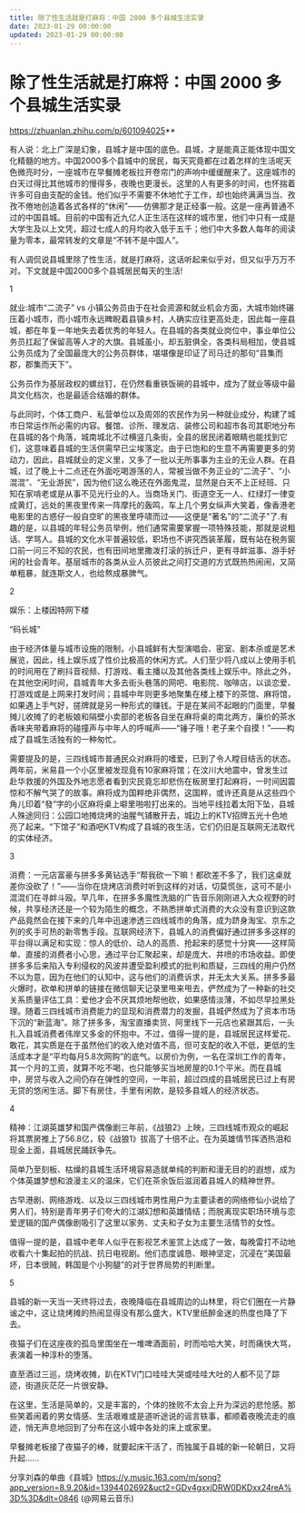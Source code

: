 ```yaml
---
title: 除了性生活就是打麻将：中国 2000 多个县城生活实录
date: 2023-01-29 00:00:00
updated: 2023-01-29 00:00:00
---
```



# 除了性生活就是打麻将：中国 2000 多个县城生活实录






https://zhuanlan.zhihu.com/p/601094025**






有人说：北上广深是幻象，县城才是中国的底色。县城，才是能真正能体现中国文化精髓的地方。中国2000多个县城中的居民，每天究竟都在过着怎样的生活呢天色微亮时分，一座城市在早餐摊老板拉开卷帘门的声响中缓缓醒来了。这座城市的白天过得比其他城市的慢得多，夜晚也更漫长。这里的人有更多的时间，也怀揣着许多可自由支配的金钱。他们似乎不需要不休地忙于工作，却也始终满满当当、孜孜不倦地创造着各式各样的“休闲”——仿佛那才是正经事一般。这是一座再普通不过的中国县城。目前的中国有近九亿人正生活在这样的城市里，他们中只有一成是大学生及以上文凭，超过七成人的月均收入低于五千；他们中大多数人每年的阅读量为零本，最常转发的文章是“不转不是中国人”。

有人调侃说县城里除了性生活，就是打麻将，这话听起来似乎对，但又似乎万万不对。下文就是中国2000多个县城居民每天的生活!

1

就业:城市“二流子” vs 小镇公务员由于在社会资源和就业机会方面，大城市始终碾压着小城市，而小城市永远睥睨着县镇乡村，人确实应往更高处走，因此每一座县城，都在年复一年地失去着优秀的年轻人。在县城的各类就业岗位中，事业单位公务员扛起了保留高等人才的大旗。县城虽小，却五脏俱全，各类科局相加，使县城公务员成为了全国最庞大的公务员群体，堪堪像是印证了司马迁的那句“县集而郡，郡集而天下”。

公务员作为基层政权的螺丝钉，在仍然看重铁饭碗的县城中，成为了就业等级中最具文化档次，也是最适合结婚的群体。

与此同时，个体工商户、私营单位以及周郊的农民作为另一种就业成分，构建了城市日常运作所必需的内容。餐馆、诊所、理发店、装修公司和超市各司其职地分布在县城的各个角落，城南城北不过横竖几条街，全县的居民闭着眼睛也能找到它们，这意味着县城的生活供需早已尘埃落定。由于已饱和的生意不再需要更多的劳动力，因此，县城就业的定义里，又多了一批以无所事事为主业的无业人群。在县城，过了晚上十二点还在外面吃喝游荡的人，常被当做不务正业的“二流子”、“小混混”、“无业游民”，因为他们这么晚还在外面鬼混，显然是白天不上正经班、只知在家啃老或是从事不见光行业的人。当商场关门、街道空无一人、红绿灯一律变成黄灯，远处的黑夜里传来一阵摩托的轰鸣，车上几个男女纵声大笑着，像香港老电影里的古惑仔一般自空旷的黑夜里呼啸而过——这便是“著名”的“二流子”了.有趣的是，以县城的年轻公务员举例，他们通常需要掌握一项特殊技能，那就是说粗话、学骂人。县城的文化水平普遍较低，职场也不讲究西装革履，既有站在税务窗口前一问三不知的农民，也有田间地里撒泼打滚的拆迁户，更有寻衅滋事、游手好闲的社会青年。基层城市的各类从业人员彼此之间打交道的方式既热热闹闹，又简单粗暴，就连斯文人，也给熬成暴脾气。

2

娱乐：上楼因特网下楼

“码长城”

由于经济体量与城市设施的限制，小县城鲜有大型演唱会、密室、剧本杀或是艺术展览，因此，线上娱乐成了性价比极高的休闲方式。人们至少将八成以上使用手机的时间用在了刷抖音视频、打游戏、看主播以及其他各类线上娱乐中。除此之外，在其他空闲时间，县城青年大多去街头巷落的网吧、电影院、咖啡店，以谈恋爱、打游戏或是上网来打发时间；县城中年则更多地聚集在楼上楼下的茶馆、麻将馆，如果遇上手气好，搓牌就是另一种形式的赚钱。于是在某间不起眼的门面里，早餐摊儿收摊了的老板娘和隔壁小卖部的老板各自坐在麻将桌的南北两方，廉价的茶水香味夹带着麻将的碰撞声与中年人的呼喊声——“锤子哦！老子来个自摸！”——构成了县城生活独有的一种匆忙。

需要提及的是，三四线城市普通民众对麻将的嗜爱，已到了令人瞠目结舌的状态。两年前，米易县一个小区里被发现竟有10家麻将馆；在汶川大地震中，曾发生过赴华救援的外国及外地志愿者看到灾民竟忘却悲伤在板房里打起麻将，一时间因震惊和不解气哭了的故事。麻将成为国粹绝非偶然，这国粹，或许还真是从这些四个角儿印着“發”字的小区麻将桌上噼里啪啦打出来的。当地平线拉着太阳下坠，县城人殊途同归：公园口地摊烧烤的油腥气铺散开去，城边上的KTV招牌五光十色地亮了起来。“下馆子”和酒吧KTV构成了县城的夜生活，它们仍旧是互联网无法取代的实体经济。

3

消费：一元店富豪与拼多多黄钻选手“帮我砍一下嘛！都砍差不多了，我们这桌就差你没砍了！”——当你在烧烤店消费时听到这样的对话，切莫慌张，这可不是小混混们在寻衅斗殴。早几年，在拼多多魔性洗脑的广告音乐刚刚进入大众视野的时候，共享经济还是一个较为陌生的概念，不熟悉拼单式消费的大众没有意识到这款产品竟然会在接下来的几年中迅速渗透三四线城市的角落，成为跻身淘宝、京东之列的炙手可热的新零售手段。互联网经济下，县城人的消费偏好通过拼多多这样的平台得以满足和实现：惊人的低价、动人的高质、抢起来的感觉十分爽——这样简单、直接的消费者小心思，通过平台汇聚起来，却是庞大、井喷的市场收益。即使拼多多后来陷入专利侵权的风波并遭受盈利模式的批判和质疑，三四线的用户仍然不以为意，因为在他们的认知中，这与他们的消费诉求，并无太大关系。拼多多最火爆时，砍单和拼单的链接在微信聊天记录里甩来甩去，俨然成为了一种新的社交关系质量评估工具：爱他才会不厌其烦地帮他砍，如果感情淡薄，不如尽早拉黑处理。随着三四线城市消费能力的显现和消费潜力的发掘，县城俨然成为了资本市场下沉的“新蓝海”。除了拼多多，淘宝直播卖货、阿里线下一元店也紧跟其后，一头扎入县城消费者伟岸又多金的怀抱中。不过，值得一提的是，县城居民这样爱花、敢花，其实质是在于虽然他们的收入绝对值不高，但可支配的收入不低，更低的生活成本才是“平均每月5.8次网购”的底气。以房价为例，一名在深圳工作的青年，其一个月的工资，就算不吃不喝，也只能够买当地房屋的0.1个平米。而在县城中，房贷与收入之间仍存在弹性的空间，一年前，超过四成的县城居民已过上有房无贷的悠闲生活。脚下有房住，手里有闲款，是较多县城人的经济状态。

4

精神：江湖英雄梦和国产偶像剧三年前，《战狼2》上映，三四线城市观众的崛起将其票房推上了56.8亿，较《战狼1》拔高了十倍不止。在为英雄情节挥洒热泪和现金上面，县城居民踊跃争先。

简单乃至刻板、枯燥的县城生活环境容易造就单纯的判断和漫无目的的遐想，成为个体英雄梦想和浪漫主义的温床，它们在茶余饭后滋润着县城人的精神世界。

古早港剧、网络游戏、以及以三四线城市男性用户为主要读者的网络修仙小说给了男人们，特别是青年男子们夸大的江湖幻想和英雄情结；而脱离现实职场环境与恋爱逻辑的国产偶像剧吸引了这里以家务、丈夫和子女为主要生活情节的女性。

值得一提的是，县城中老年人似乎在影视艺术鉴赏上达成了一致，每晚雷打不动地收看六十集起拍的抗战、抗日电视剧。他们态度诚恳、眼神坚定，沉浸在“美国最坏，日本很贼，韩国是个小狗腿”的对于世界局势的判断里。

5

县城的新一天当一天终将过去，夜晚降临在县城周边的山林里，将它们圈在一片静谧之中，这让烧烤摊的热闹显得没有那么盛大，KTV里纸醉金迷的热度也降了下去。

夜猫子们在这座夜的孤岛里围坐在一堆啤酒面前，时而哈哈大笑，时而痛快大骂，表演着一种淳朴的堕落。

直至酒过三巡，烧烤收摊，趴在KTV门口哇哇大哭或哇哇大吐的人都不见了踪迹，街道灰茫茫一片很安静。

在这里，生活是简单的，又是丰富的，个体的挫败不太会上升为深远的悲怆感。那些笑着闹着的男女情感、生活艰难或是道听途说的谣言轶事，都顺着夜晚流走的痕迹，悄无声息地回到了分布在这小城中各处的床上或家里。

早餐摊老板接了夜猫子的棒，就要起床干活了，而独属于县城的新一轮朝日，又将升起......

分享刘森的单曲《县城》https://y.music.163.com/m/song?app_version=8.9.20&id=1394402692&uct2=GDv4gxxjDRW0DKDxx24reA%3D%3D&dlt=0846 (@网易云音乐)
